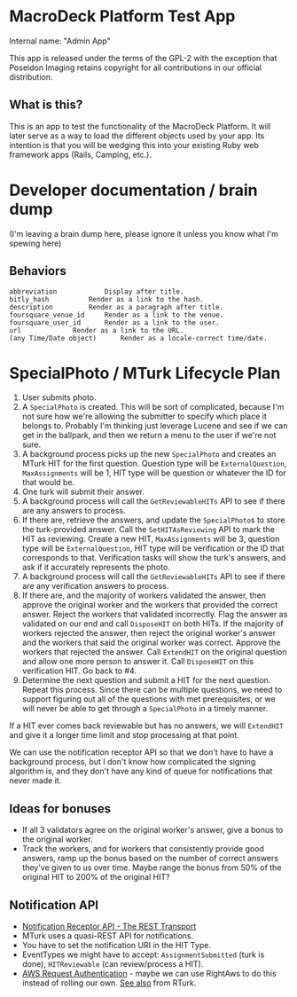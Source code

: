 MacroDeck Platform Test App
===========================

Internal name: "Admin App"

This app is released under the terms of the GPL-2 with the exception that
Poseidon Imaging retains copyright for all contributions in our official
distribution.

What is this?
-------------

This is an app to test the functionality of the MacroDeck Platform. It will
later serve as a way to load the different objects used by your app. Its
intention is that you will be wedging this into your existing Ruby web
framework apps (Rails, Camping, etc.).

Developer documentation / brain dump
====================================

(I'm leaving a brain dump here, please ignore it unless you know what I'm
spewing here)

Behaviors
---------

	abbreviation			Display after title.
	bitly_hash			Render as a link to the hash.
	description			Render as a paragraph after title.
	foursquare_venue_id		Render as a link to the venue.
	foursquare_user_id		Render as a link to the user.
	url				Render as a link to the URL.
	(any Time/Date object)		Render as a locale-correct time/date.

SpecialPhoto / MTurk Lifecycle Plan
===================================

1. User submits photo.
2. A `SpecialPhoto` is created. This will be sort of complicated, because I'm
   not sure how we're allowing the submitter to specify which place it belongs to.
   Probably I'm thinking just leverage Lucene and see if we can get in the ballpark,
   and then we return a menu to the user if we're not sure.
3. A background process picks up the new `SpecialPhoto` and creates an MTurk
   HIT for the first question. Question type will be `ExternalQuestion`,
   `MaxAssignments` will be 1, HIT type will be question or whatever the ID for that
   would be.
4. One turk will submit their answer.
5. A background process will call the `GetReviewableHITs` API to see if there are
   any answers to process.
6. If there are, retrieve the answers, and update the `SpecialPhoto`s to store the
   turk-provided answer. Call the `SetHITAsReviewing` API to mark the HIT as reviewing.
   Create a new HIT, `MaxAssignments` will be 3, question type will be `ExternalQuestion`,
   HIT type will be verification or the ID that corresponds to that. Verification tasks
   will show the turk's answers, and ask if it accurately represents the photo.
7. A background process will call the `GetReviewableHITs` API to see if there are
   any verification answers to process.
8. If there are, and the majority of workers validated the answer, then approve the
   original worker and the workers that provided the correct answer. Reject the workers
   that validated incorrectly. Flag the answer as validated on our end and call
   `DisposeHIT` on both HITs. If the majority of workers rejected the answer, then reject
   the original worker's answer and the workers that said the original worker was correct.
   Approve the workers that rejected the answer. Call `ExtendHIT` on the original question
   and allow one more person to answer it. Call `DisposeHIT` on this verification HIT.
   Go back to #4.
9. Determine the next question and submit a HIT for the next question. Repeat this process.
   Since there can be multiple questions, we need to support figuring out all of the
   questions with met prerequisites, or we will never be able to get through a `SpecialPhoto`
   in a timely manner.

If a HIT ever comes back reviewable but has no answers, we will `ExtendHIT` and give it a
longer time limit and stop processing at that point.

We can use the notification receptor API so that we don't have to have a background process,
but I don't know how complicated the signing algorithm is, and they don't have any kind of
queue for notifications that never made it.

Ideas for bonuses
-----------------

* If all 3 validators agree on the original worker's answer, give a bonus to the original
  worker.
* Track the workers, and for workers that consistently provide good answers, ramp up the
  bonus based on the number of correct answers they've given to us over time. Maybe range
  the bonus from 50% of the original HIT to 200% of the original HIT?

Notification API
----------------

* [Notification Receptor API - The REST Transport][1]
* MTurk uses a quasi-REST API for notifications.
* You have to set the notification URI in the HIT Type.
* EventTypes we might have to accept: `AssignmentSubmitted` (turk is done),
  `HITReviewable` (can review/process a HIT).
* [AWS Request Authentication][2] - maybe we can use RightAws to do this instead of
  rolling our own. [See also][3] from RTurk.

[1]: http://docs.amazonwebservices.com/AWSMechTurk/2008-08-02/AWSMturkAPI/index.html?ApiReference_NotificationReceptorAPI_RESTTransportArticle.html
[2]: http://docs.amazonwebservices.com/AWSMechTurk/latest/AWSMechanicalTurkRequester/MakingRequests_RequestAuthenticationArticle.html
[3]: https://github.com/mdp/rturk/blob/master/lib/rturk/requester.rb
